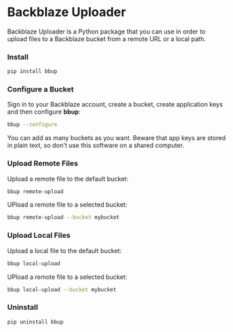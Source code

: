 # Backblaze Uploader

Backblaze Uploader is a Python package that you can use in order to upload files to a Backblaze bucket from a remote URL or a local path.

### Install
```bash
pip install bbup
```

### Configure a Bucket
Sign in to your Backblaze account, create a bucket, create application keys and then configure **bbup**:

```bash
bbup --configure
```

You can add as many buckets as you want. Beware that app keys are stored in plain text, so don't use this software on a shared computer.

### Upload Remote Files
Upload a remote file to the default bucket:
```bash
bbup remote-upload
```

UPload a remote file to a selected bucket:

```bash
bbup remote-upload --bucket mybucket
```

### Upload Local Files
Upload a local file to the default bucket:
```bash
bbup local-upload
```

UPload a remote file to a selected bucket:

```bash
bbup local-upload --bucket mybucket
```

### Uninstall
```bash
pip uninstall bbup
```